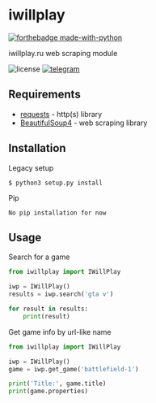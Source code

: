 # iwillplay
[![forthebadge made-with-python](http://ForTheBadge.com/images/badges/made-with-python.svg)](https://www.python.org/)

iwillplay.ru web scraping module

![license](https://img.shields.io/github/license/szy13/py_torrentgamers)
[![telegram](https://img.shields.io/badge/telegram-szyxiii-blue)](https://t.me/szyxiii)

## Requirements
* [requests](https://pypi.org/project/requests/) - http(s) library
* [BeautifulSoup4](https://pypi.org/project/beautifulsoup4/) - web scraping library


## Installation
Legacy setup
```
$ python3 setup.py install
```
Pip
```
No pip installation for now
```

## Usage
Search for a game

```python
from iwillplay import IWillPlay

iwp = IWillPlay()
results = iwp.search('gta v')

for result in results:
    print(result)
```

Get game info by url-like name

```python
from iwillplay import IWillPlay

iwp = IWillPlay()
game = iwp.get_game('battlefield-1')

print('Title:', game.title)
print(game.properties)
```